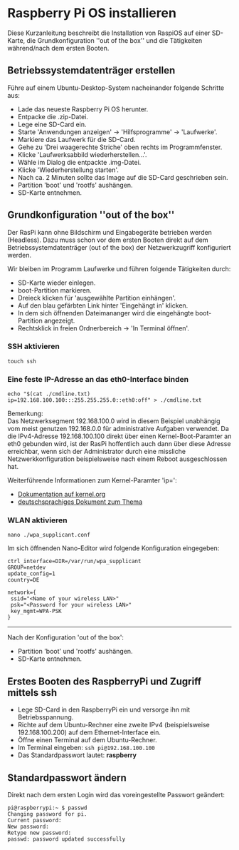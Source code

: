 # Raspberry Pi OS installieren

Diese Kurzanleitung beschreibt die Installation von RaspiOS auf einer SD-Karte,
die Grundkonfiguration ''out of the box'' und die Tätigkeiten während/nach dem ersten Booten.

## Betriebssystemdatenträger erstellen

Führe auf einem Ubuntu-Desktop-System nacheinander folgende Schritte aus:

* Lade das neueste Raspberry Pi OS herunter.
* Entpacke die .zip-Datei.
* Lege eine SD-Card ein.
* Starte 'Anwendungen anzeigen' -> 'Hilfsprogramme' -> 'Laufwerke'.
* Markiere das Laufwerk für die SD-Card.
* Gehe zu 'Drei waagerechte Striche' oben rechts im Programmfenster.
* Klicke 'Laufwerksabbild wiederherstellen...'.
* Wähle im Dialog die entpackte .img-Datei.
* Klicke 'Wiederherstellung starten'.
* Nach ca. 2 Minuten sollte das Image auf die SD-Card geschrieben sein.
* Partition 'boot' und 'rootfs' aushängen.
* SD-Karte entnehmen.

## Grundkonfiguration ''out of the box''

Der RasPi kann ohne Bildschirm und Eingabegeräte betrieben werden (Headless).
Dazu muss schon vor dem ersten Booten direkt auf dem Betriebssystemdatenträger (out of the box) der Netzwerkzugriff konfiguriert werden.

Wir bleiben im Programm Laufwerke und führen folgende Tätigkeiten durch:

* SD-Karte wieder einlegen.
* boot-Partition markieren.
* Dreieck klicken für 'ausgewählte Partition einhängen'.
* Auf den blau gefärbten Link hinter 'Eingehängt in' klicken.
* In dem sich öffnenden Dateimananger wird die eingehängte boot-Partition angezeigt.
* Rechtsklick in freien Ordnerbereich -> 'In Terminal öffnen'.

### SSH aktivieren

```
touch ssh
```

### Eine feste IP-Adresse an das eth0-Interface binden

```
echo "$(cat ./cmdline.txt) ip=192.168.100.100:::255.255.255.0::eth0:off" > ./cmdline.txt
```

Bemerkung:  
Das Netzwerksegment 192.168.100.0 wird in diesem Beispiel unabhängig vom meist genutzen 192.168.0.0 für administrative Aufgaben verwendet.
Da die IPv4-Adresse 192.168.100.100 direkt über einen Kernel-Boot-Paramter an eth0 gebunden wird,
ist der RasPi hoffentlich auch dann über diese Adresse erreichbar,
wenn sich der Administrator durch eine missliche Netzwerkkonfiguration beispielsweise nach einem Reboot ausgeschlossen hat. 

Weiterführende Informationen zum Kernel-Paramter 'ip=':
* [Dokumentation auf kernel.org](https://www.kernel.org/doc/html/latest/admin-guide/nfs/nfsroot.html#kernel-command-line)
* [deutschsprachiges Dokument zum Thema](http://www.netzmafia.de/skripten/hardware/RasPi/RasPi_Install.html#initip)

### WLAN aktivieren

```
nano ./wpa_supplicant.conf
```

Im sich öffnenden Nano-Editor wird folgende Konfiguration eingegeben:

```
ctrl_interface=DIR=/var/run/wpa_supplicant
GROUP=netdev
update_config=1
country=DE

network={
 ssid="<Name of your wireless LAN>"
 psk="<Password for your wireless LAN>"
 key_mgmt=WPA-PSK
}
```

---

Nach der Konfiguration 'out of the box':

* Partition 'boot' und 'rootfs' aushängen.
* SD-Karte entnehmen.

## Erstes Booten des RaspberryPi und Zugriff mittels ssh

* Lege SD-Card in den RaspberryPi ein und versorge ihn mit Betriebsspannung.
* Richte auf dem Ubuntu-Rechner eine zweite IPv4 (beispielsweise 192.168.100.200) auf dem Ethernet-Interface ein.
* Öffne einen Terminal auf dem Ubuntu-Rechner.
* Im Terminal eingeben: `ssh pi@192.168.100.100`
* Das Standardpasswort lautet: **raspberry**

## Standardpasswort ändern

Direkt nach dem ersten Login wird das voreingestellte Passwort geändert:

```
pi@raspberrypi:~ $ passwd
Changing password for pi.
Current password: 
New password: 
Retype new password: 
passwd: password updated successfully
```
